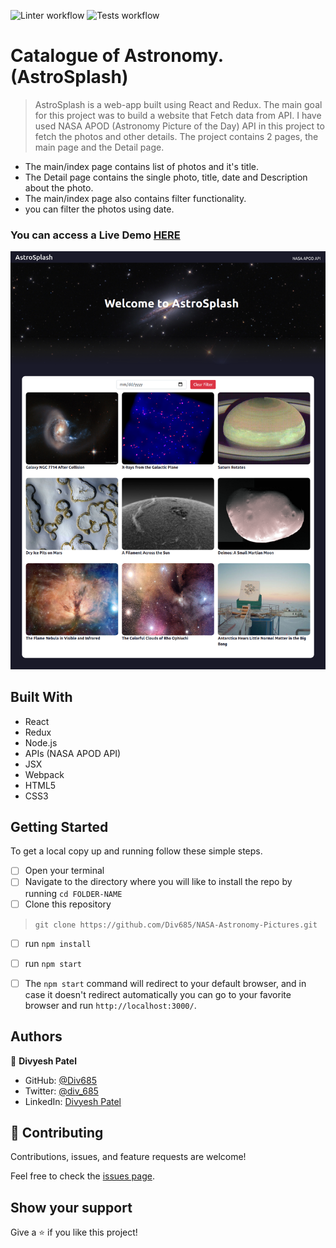 ![Linter workflow](https://github.com/Div685/NASA-Astronomy-Pictures/actions/workflows/linters.yml/badge.svg)
![Tests workflow](https://github.com/Div685/NASA-Astronomy-Pictures/actions/workflows/tests.yml/badge.svg)
# Catalogue of Astronomy. (AstroSplash)

> AstroSplash is a web-app built using React and Redux. The main goal for this project was to build a website that Fetch data from API. I have used NASA APOD (Astronomy Picture of the Day) API in this project to fetch the photos and other details. The project contains 2 pages, the main page and the Detail page.
- The main/index page contains list of photos and it's title.
- The Detail page contains the single photo, title, date and Description about the photo.
- The main/index page also contains filter functionality.
- you can filter the photos using date.

### You can access a Live Demo [HERE](https://astrosplash.herokuapp.com/)

![Screenshot](./screencapture.png)

## Built With

- React
- Redux
- Node.js
- APIs (NASA APOD API)
- JSX
- Webpack
- HTML5
- CSS3


## Getting Started

To get a local copy up and running follow these simple steps.

- [ ] Open your terminal
- [ ]  Navigate to the directory where you will like to install the repo by running `cd FOLDER-NAME` 
- [ ] Clone this repository
 > `git clone https://github.com/Div685/NASA-Astronomy-Pictures.git`
- [ ] run `npm install`
- [ ] run `npm start`
- [ ] The `npm start` command will redirect to your default browser, and in case it doesn't redirect automatically you can go to your favorite browser and run `http://localhost:3000/`.

 
## Authors

👤 **Divyesh Patel**

- GitHub: [@Div685](https://github.com/Div685)
- Twitter: [@div_685](https://twitter.com/div_685)
- LinkedIn: [Divyesh Patel](https://www.linkedin.com/in/divyesh-daxa-patel/)


## 🤝 Contributing

Contributions, issues, and feature requests are welcome!

Feel free to check the [issues page](https://github.com/Div685/NASA-Astronomy-Pictures/issues).


## Show your support

Give a ⭐️ if you like this project!